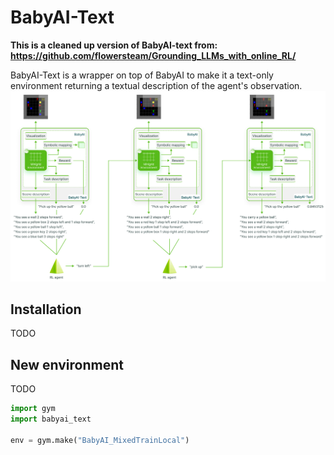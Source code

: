# BabyAI-Text

**This is a cleaned up version of BabyAI-text from: https://github.com/flowersteam/Grounding_LLMs_with_online_RL/**


BabyAI-Text is a wrapper on top of BabyAI to make it a text-only environment returning a textual description of the agent's observation.
![Main schema](images/babyai-text_schema.png)


## Installation
TODO


## New environment
TODO

```python
import gym
import babyai_text

env = gym.make("BabyAI_MixedTrainLocal")
```

